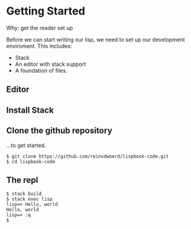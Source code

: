 # Getting Started

Why: get the reader set up 

Before we can start writing our lisp, we need to set up our development enviroment.
This includes:

- Stack
- An editor with stack support
- A foundation of files.


## Editor


## Install Stack


## Clone the github repository 
...to get started.

    $ git clone https://github.com/reinvdwoerd/lispbook-code.git
    $ cd lispbook-code


## The repl

    $ stack build
    $ stack exec lisp
    lisp=> Hello, world
    Hello, world
    lisp=> :q
    $ 